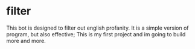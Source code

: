 # filter
This bot is designed to filter out english profanity. It is a simple version of program, but also effective; This is my first project and im going to build more and more.
